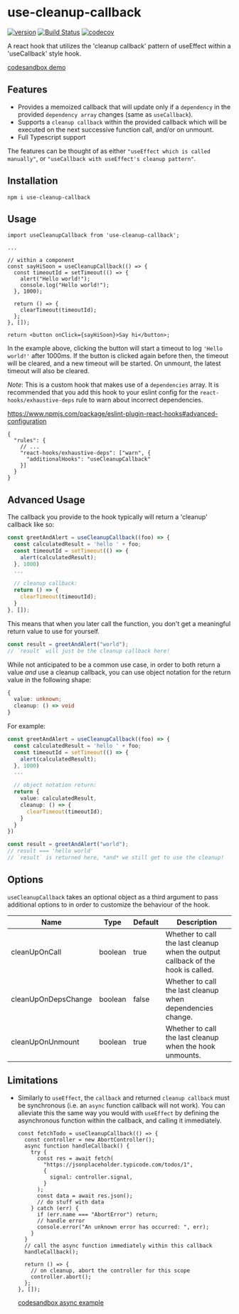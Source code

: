# use-cleanup-callback

[![version](https://img.shields.io/npm/v/use-cleanup-callback)](https://www.npmjs.com/package/use-cleanup-callback)
[![Build Status](https://img.shields.io/travis/shrugsy/use-cleanup-callback)](https://travis-ci.org/shrugsy/use-cleanup-callback)
[![codecov](https://img.shields.io/codecov/c/github/shrugsy/use-cleanup-callback)](https://codecov.io/gh/shrugsy/use-cleanup-callback)

A react hook that utilizes the 'cleanup callback' pattern of useEffect within a 'useCallback' style hook.

[codesandbox demo](https://codesandbox.io/s/use-cleanup-callback-example-ptvhj?file=/src/App.js)

## Features

- Provides a memoized callback that will update only if a `dependency` in the provided `dependency array` changes (same as `useCallback`).
- Supports a `cleanup callback` within the provided callback which will be executed on the next successive function call, and/or on unmount.
- Full Typescript support

The features can be thought of as either `"useEffect which is called manually"`, or `"useCallback with useEffect's cleanup pattern"`.

## Installation

`npm i use-cleanup-callback`

## Usage

```tsx
import useCleanupCallback from 'use-cleanup-callback';

...

// within a component
const sayHiSoon = useCleanupCallback(() => {
  const timeoutId = setTimeout(() => {
    alert("Hello world!");
    console.log("Hello world!");
  }, 1000);

  return () => {
    clearTimeout(timeoutId);
  };
}, []);

return <button onClick={sayHiSoon}>Say hi</button>;
```

In the example above, clicking the button will start a timeout to log `'Hello world!'` after 1000ms. If the button is clicked again before then, the timeout will be cleared, and a new timeout will be started. On unmount, the latest timeout will also be cleared.

_Note_: This is a custom hook that makes use of a `dependencies` array. It is recommended that you add this hook to your eslint config for the `react-hooks/exhaustive-deps` rule to warn about incorrect dependencies.

https://www.npmjs.com/package/eslint-plugin-react-hooks#advanced-configuration

```
{
  "rules": {
    // ...
    "react-hooks/exhaustive-deps": ["warn", {
      "additionalHooks": "useCleanupCallback"
    }]
  }
}
```

## Advanced Usage

The callback you provide to the hook typically will return a 'cleanup' callback like so:

```ts
const greetAndAlert = useCleanupCallback((foo) => {
  const calculatedResult = 'hello ' + foo;
  const timeoutId = setTimeout(() => {
    alert(calculatedResult);
  }, 1000)
  ...

  // cleanup callback:
  return () => {
    clearTimeout(timeoutId);
  }
}, []);
```

This means that when you later call the function, you don't get a meaningful return value to use for yourself.

```ts
const result = greetAndAlert("world");
// `result` will just be the cleanup callback here!
```

While not anticipated to be a common use case, in order to both return a value _and_ use a cleanup callback, you can use object notation for the return value in the following shape:

```ts
{
  value: unknown;
  cleanup: () => void
}
```

For example:

```ts
const greetAndAlert = useCleanupCallback((foo) => {
  const calculatedResult = 'hello ' + foo;
  const timeoutId = setTimeout(() => {
    alert(calculatedResult);
  }, 1000)
  ...

  // object notation return:
  return {
    value: calculatedResult,
    cleanup: () => {
      clearTimeout(timeoutId);
    }
  }
})
```

```ts
const result = greetAndAlert("world");
// result === 'hello world'
// `result` is returned here, *and* we still get to use the cleanup!
```

## Options
`useCleanupCallback` takes an optional object as a third argument to pass additional options to in order to customize the behaviour of the hook.

| Name                | Type    | Default | Description                                                                      |
|---------------------|---------|---------|----------------------------------------------------------------------------------|
| cleanUpOnCall       | boolean | true    | Whether to call the last cleanup when the output callback of the hook is called. |
| cleanUpOnDepsChange | boolean | false   | Whether to call the last cleanup when dependencies change.                       |
| cleanUpOnUnmount    | boolean | true    | Whether to call the last cleanup when the hook unmounts.                         |


## Limitations

- Similarly to `useEffect`, the `callback` and returned `cleanup callback` must be synchronous (i.e. an `async` function callback will not work). You can alleviate this the same way you would with `useEffect` by defining the asynchronous function within the callback, and calling it immediately.

  ```tsx
  const fetchTodo = useCleanupCallback(() => {
    const controller = new AbortController();
    async function handleCallback() {
      try {
        const res = await fetch(
          "https://jsonplaceholder.typicode.com/todos/1",
          {
            signal: controller.signal,
          }
        );
        const data = await res.json();
        // do stuff with data
      } catch (err) {
        if (err.name === "AbortError") return;
        // handle error
        console.error("An unknown error has occurred: ", err);
      }
    }
    // call the async function immediately within this callback
    handleCallback();

    return () => {
      // on cleanup, abort the controller for this scope
      controller.abort();
    };
  }, []);
  ```

  [codesandbox async example](https://codesandbox.io/s/use-cleanup-callback-async-example-e6dcj?file=/src/App.js)
